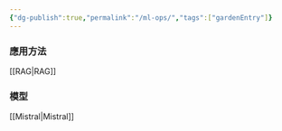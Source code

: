 ```yaml
---
{"dg-publish":true,"permalink":"/ml-ops/","tags":["gardenEntry"]}
---
```




### 應用方法  
[[RAG\|RAG]]



### 模型
[[Mistral\|Mistral]]

